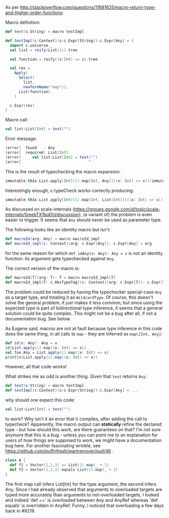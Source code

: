 As per http://stackoverflow.com/questions/11681631/macro-return-type-and-higher-order-functions:

Macro definition:
```scala
def test(s:String) = macro testImpl

def testImpl(c:Context)(s:c.Expr[String]):c.Expr[Any] = {
  import c.universe._
  val list = reify(List(1)).tree

  val function = reify((x:Int) => x).tree

  val res = 
    Apply(
      Select(
        list,
        newTermName("map")),
      List(function)
    )

  c.Expr(res)
}
```

Macro call:
```scala
val list:List[Int] = test("")
```

Error message:
```scala
[error]  found   : Any
[error]  required: List[Int]
[error]     val list:List[Int] = test("")
[error]                              ^
```
This is the result of typechecking the macro expansion:

```scala
immutable.this.List.apply[Int](1).map[Int, Any](((x: Int) => x))(immutable.this.List.canBuildFrom[Int])
```

Interestingly enough, c.typeCheck works correctly producing:

```scala
immutable.this.List.apply[Int](1).map[Int, List[Int]](((x: Int) => x))(immutable.this.List.canBuildFrom[Int])
```

As discussed on scala-internals (https://groups.google.com/d/topic/scala-internals/5mebTX1bqDU/discussion), (a variant of) the problem is even easier to trigger. It seems that `Any` should never be used as parameter type.

The following looks like an identity macro but isn't:
```scala
def macroId(arg: Any) = macro macroId_impl
def macroId_impl(c: Context)(arg: c.Expr[Any]): c.Expr[Any] = arg
```
for the same reason for which `def idAny(v: Any): Any = v` is not an identity function: its argument gets typechecked against `Any`.

The correct version of the macro is:
```scala
def macroId[T](arg: T): T = macro macroId_impl[T]
def macroId_impl[T: c.AbsTypeTag](c: Context)(arg: c.Expr[T]): c.Expr[T] = arg
```

The problem could be reduced by having the typechecker special-case `Any` as a target type, and treating it as `WildcardType`. Of course, this doesn't solve the general problem, it just makes it less common; but since using the expected type is part of bidirectional type inference, it seems that a general solution could be quite complex.
This might not be a bug after all, if not a documentation bug. See below.

As Eugene said, macros are not at fault because type inference in this code does the same thing, in all calls to `map` - they are inferred as `map\[Int, Any]`:
```scala
def id(x: Any): Any = x
id(List.apply(1).map((x: Int) => x))
val foo:Any = List.apply(1).map((x: Int) => x)
println(List.apply(1).map((x: Int) => x))
```
However, all that code works!

What strikes me as odd is another thing. Given that `test` returns `Any`:
```scala
def test(s:String) = macro testImpl
def testImpl(c:Context)(s:c.Expr[String]):c.Expr[Any] = ...
```
why should one expect this code:
```scala
val list:List[Int] = test("")
```
to work? Why isn't it an error that it compiles, after adding the call to typecheck? Apparently, the macro output can **statically** refine the declared type - but how should this work, are there guarantees on that? I'm not sure anymore that this is a bug - unless you can point me to an explanation for users of how things are supposed to work, we might have a documentation bug here.
For another fascinating wrinkle, see https://github.com/puffnfresh/wartremover/pull/46 .
```scala
class A {
  def f1 = Vector(1,2,3) == List(1).map(_ + 1)
  def f2 = Vector(1,2,3) equals List(1).map(_ + 1)
}
```
The first map call infers List[Int] for the type argument, the second infers Any. Since I had already observed that arguments to overloaded targets are typed more accurately than arguments to not-overloaded targets, I looked and indeed 'def ==' is overloaded between Any and AnyRef whereas 'def equals' is overridden in AnyRef.
Funny, I noticed that overloading a few days back in #8219.
